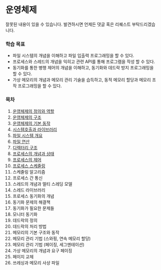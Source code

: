 # 운영체제  
잘못된 내용이 있을 수 있습니다. 발견하시면 언제든 댓글 혹은 리퀘스트 부탁드리겠습니다.

### 학습 목표
* 파일 시스템의 개념을 이해하고 파일 입출력 프로그래밍을 할 수 있다.
* 프로세스와 스레드의 개념을 익히고 관련 API를 통해 프로그램을 작성 할 수 있다.
* 동기화를 통한 병행 제어의 개념을 이해하고, 동기화와 데드락 방지 프로그래밍을 할 수 있다.
* 가상 메모리의 개념과 메모리 관리 기술을 습득하고, 동적 메모리 할당과 메모리 조작 프로그래밍을 할 수 있다.

### 목차
1. [운영체제의 정의와 역할](https://github.com/sbh2ch/Operation_System_study/tree/master/1.%20%EC%9A%B4%EC%98%81%EC%B2%B4%EC%A0%9C%EC%9D%98%20%EC%A0%95%EC%9D%98%EC%99%80%20%EC%97%AD%ED%95%A0)
2. [운영체제의 구조](https://github.com/sbh2ch/Operation_System_study/tree/master/2.%20%EC%9A%B4%EC%98%81%EC%B2%B4%EC%A0%9C%EC%9D%98%20%EA%B5%AC%EC%A1%B0)
3. [운영체제의 기본 동작](https://github.com/sbh2ch/Operation_System_study/tree/master/3.%20%EC%9A%B4%EC%98%81%EC%B2%B4%EC%A0%9C%EC%9D%98%20%EA%B8%B0%EB%B3%B8%20%EB%8F%99%EC%9E%91)
4. [시스템호출과 라이브러리](https://github.com/sbh2ch/Operation_System_study/tree/master/4.%20%EC%8B%9C%EC%8A%A4%ED%85%9C%20%ED%98%B8%EC%B6%9C%EA%B3%BC%20%EB%9D%BC%EC%9D%B4%EB%B8%8C%EB%9F%AC%EB%A6%AC)
5. [파일 시스템 개요](https://github.com/sbh2ch/Operation_System_study/tree/master/5.%20%ED%8C%8C%EC%9D%BC%EC%8B%9C%EC%8A%A4%ED%85%9C%20%EA%B0%9C%EC%9A%94)
6. [파일 연산](https://github.com/sbh2ch/Operation_System_study/tree/master/6.%20%ED%8C%8C%EC%9D%BC%20%EC%97%B0%EC%82%B0)
7. [디렉터리 구조](https://github.com/sbh2ch/Operation_System_study/tree/master/7.%20%EB%94%94%EB%A0%89%ED%86%A0%EB%A6%AC%20%EA%B5%AC%EC%A1%B0)
8. [프로세스의 개념과 상태](https://github.com/sbh2ch/Operation_System_study/tree/master/8.%20%ED%94%84%EB%A1%9C%EC%84%B8%EC%8A%A4%EC%9D%98%20%EA%B0%9C%EB%85%90%EA%B3%BC%20%EC%83%81%ED%83%9C)
9. [프로세스의 제어](https://github.com/sbh2ch/Operation_System/tree/master/9.%20%ED%94%84%EB%A1%9C%EC%84%B8%EC%8A%A4%EC%9D%98%20%EC%A0%9C%EC%96%B4)
10. [프로세스 스케줄링](https://github.com/sbh2ch/Operation_System/tree/master/10.%20%ED%94%84%EB%A1%9C%EC%84%B8%EC%8A%A4%20%EC%8A%A4%EC%BC%80%EC%A4%84%EB%A7%81)
11. 스케줄링 알고리즘
12. 프로세스 간 통신
13. 스레드의 개념과 멀티 스레딩 모델
14. 스레드 라이브러리
15. 프로세스 동기화의 개념
16. 동기화 문제의 해결책
17. 동기화가 필요한 문제들
18. 모니터 동기화
19. 데드락의 정의
20. 데드락의 처리 방법
21. 메모리의 기본 구조와 동작
22. 메모리 관리 기법 (스와핑, 연속 메모리 할당)
23. 메모리 관리 기법 (페이징, 세그멘테이션)
24. 가상 메모리의 개념과 요구 페이징
25. 페이지 교체
26. 쓰레싱과 메모리 사상 파일
